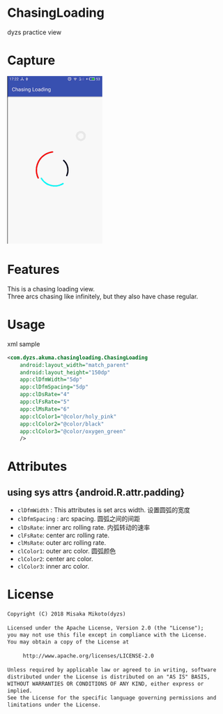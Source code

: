 # ChasingLoading
dyzs practice view

# Capture
![](https://github.com/dyzs/ChasingLoading/blob/master/capture/chasing_loading.gif)

# Features
This is a chasing loading view.   
Three arcs chasing like infinitely, but they also have chase regular.

# Usage
xml sample  
```xml
<com.dyzs.akuma.chasingloading.ChasingLoading
    android:layout_width="match_parent"
    android:layout_height="150dp"
    app:clDfmWidth="5dp"
    app:clDfmSpacing="5dp"
    app:clDsRate="4"
    app:clFsRate="5"
    app:clMsRate="6"
    app:clColor1="@color/holy_pink"
    app:clColor2="@color/black"
    app:clColor3="@color/oxygen_green"
    />
```

# Attributes
## using sys attrs {android.R.attr.padding}
 - <code>clDfmWidth</code> : This attributes is set arcs width. 设置圆弧的宽度
 - <code>clDfmSpacing</code> : arc spacing. 圆弧之间的间距
 - <code>clDsRate</code>: inner arc rolling rate. 内弧转动的速率
 - <code>clFsRate</code>: center arc rolling rate.
 - <code>clMsRate</code>: outer arc rolling rate.
 - <code>clColor1</code>: outer arc color. 圆弧颜色
 - <code>clColor2</code>: center arc color.
 - <code>clColor3</code>: inner arc color.

# License

    Copyright (C) 2018 Misaka Mikoto(dyzs)

    Licensed under the Apache License, Version 2.0 (the "License");
    you may not use this file except in compliance with the License.
    You may obtain a copy of the License at

         http://www.apache.org/licenses/LICENSE-2.0

    Unless required by applicable law or agreed to in writing, software
    distributed under the License is distributed on an "AS IS" BASIS,
    WITHOUT WARRANTIES OR CONDITIONS OF ANY KIND, either express or implied.
    See the License for the specific language governing permissions and
    limitations under the License.
